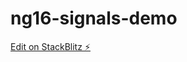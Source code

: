 # ng16-signals-demo

[Edit on StackBlitz ⚡️](https://stackblitz.com/edit/stackblitz-starters-ylnwmg)